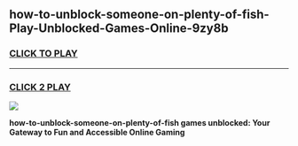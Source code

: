 
## how-to-unblock-someone-on-plenty-of-fish-Play-Unblocked-Games-Online-9zy8b
<h3>
<a href="https://premium76.site?title=how-to-unblock-someone-on-plenty-of-fish&ref=25A">CLICK TO PLAY</a></h3>
<hr>

<h3>
<a href="https://premium76.site?title=how-to-unblock-someone-on-plenty-of-fish&ref=25A">CLICK 2 PLAY</a>
  
</h3>

<a href="https://premium76.site?title=how-to-unblock-someone-on-plenty-of-fish&ref=25A"><img src="https://clearcache.store/games.png"></a>


**how-to-unblock-someone-on-plenty-of-fish games unblocked: Your Gateway to Fun and Accessible Online Gaming**

